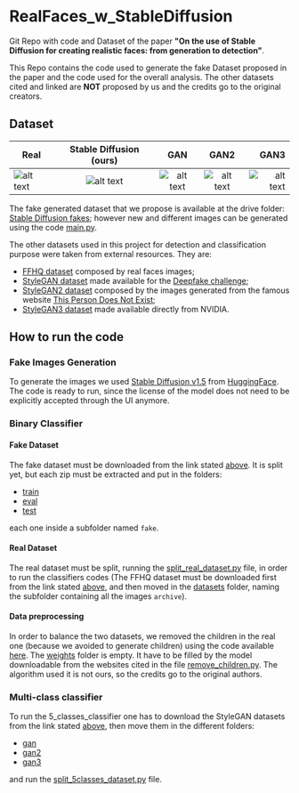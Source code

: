 # RealFaces_w_StableDiffusion
Git Repo with code and Dataset of the paper **"On the use of Stable Diffusion for creating realistic faces: from generation to detection"**.

This Repo contains the code used to generate the fake Dataset proposed in the paper and the code used for the overall analysis. The other datasets cited and linked are **NOT** proposed by us and the credits go to the original creators.

## Dataset
| Real          | Stable Diffusion (ours)   | GAN           | GAN2          | GAN3  |
| ------------- |:-------------:|:-------------:|:-------------:| -----:|
|![alt text](https://github.com/LucaCorvitto/RealFaces_w_StableDiffusion/blob/main/readme_images/real.png)|![alt text](https://github.com/LucaCorvitto/RealFaces_w_StableDiffusion/blob/main/readme_images/fake.png)| ![alt text](https://github.com/LucaCorvitto/RealFaces_w_StableDiffusion/blob/main/readme_images/gan.png)| ![alt text](https://github.com/LucaCorvitto/RealFaces_w_StableDiffusion/blob/main/readme_images/gan2.png)| ![alt text](https://github.com/LucaCorvitto/RealFaces_w_StableDiffusion/blob/main/readme_images/gan3.png)|

The fake generated dataset that we propose is available at the drive folder: [Stable Diffusion fakes](https://drive.google.com/drive/folders/10-n9jY3USb5O_2bh4yUpo1IRPWxe1RIA); however new and different images can be generated using the code [main.py](main.py).

The other datasets used in this project for detection and classification purpose were taken from external resources. They are:
* [FFHQ dataset](https://www.kaggle.com/datasets/arnaud58/flickrfaceshq-dataset-ffhq) composed by real faces images;
* [StyleGAN dataset](https://iplab.dmi.unict.it/deepfakechallenge/training/1-STYLEGAN.zip) made available for the [Deepfake challenge](https://iplab.dmi.unict.it/deepfakechallenge/#[object%20Object]);
* [StyleGAN2 dataset](https://www.kaggle.com/datasets/bwandowando/all-these-people-dont-exist) composed by the images generated from the famous website [This Person Does Not Exist](https://thispersondoesnotexist.com/);
* [StyleGAN3 dataset](https://nvlabs-fi-cdn.nvidia.com/stylegan3/images/) made available directly from NVIDIA.

## How to run the code
### Fake Images Generation
To generate the images we used [Stable Diffusion v1.5](https://huggingface.co/runwayml/stable-diffusion-v1-5) from [HuggingFace](https://huggingface.co/). The code is ready to run, since the license of the model does not need to be explicitly accepted through the UI anymore.

### Binary Classifier
#### Fake Dataset
The fake dataset must be downloaded from the link stated [above](#dataset). It is split yet, but each zip must be extracted and put in the folders:
* [train](./datasets/png_images/train)
* [eval](./datasets/png_images/eval)
* [test](./datasets/png_images/test)

each one inside a subfolder named `fake`.

#### Real Dataset
The real dataset must be split, running the [split_real_dataset.py](split_real_dataset.py) file, in order to run the classifiers codes (The FFHQ dataset must be downloaded first from the link stated [above](#dataset), and then moved in the [datasets](datasets) folder, naming the subfolder containing all the images `archive`).

#### Data preprocessing
In order to balance the two datasets, we removed the children in the real one (because we avoided to generate children) using the code available [here](https://www.thepythoncode.com/article/predict-age-using-opencv/).
The [weights](weights) folder is empty. It have to be filled by the model downloadable from the websites cited in the file [remove_children.py](remove_children.py). The algorithm used it is not ours, so the credits go to the original authors.

### Multi-class classifier
To run the 5_classes_classifier one has to download the StyleGAN datasets from the link stated [above](#dataset), then move them in the different folders:
* [gan](datasets/gan)
* [gan2](datasets/gan2)
* [gan3](datasets/gan3)
 
and run the [split_5classes_dataset.py](split_5classes_dataset.py) file.
